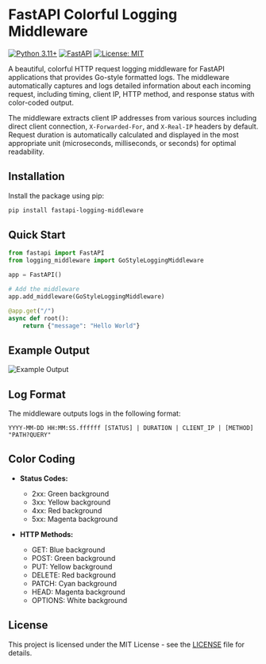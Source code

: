 # FastAPI Colorful Logging Middleware 
[![Python 3.11+](https://img.shields.io/badge/python-3.11+-blue.svg)](https://www.python.org/downloads/)
[![FastAPI](https://img.shields.io/badge/FastAPI-0.116+-green.svg)](https://fastapi.tiangolo.com/)
[![License: MIT](https://img.shields.io/badge/License-MIT-yellow.svg)](https://opensource.org/licenses/MIT)

A beautiful, colorful HTTP request logging middleware for FastAPI applications that provides Go-style formatted logs. The middleware automatically captures and logs detailed information about each incoming request, including timing, client IP, HTTP method, and response status with color-coded output.

The middleware extracts client IP addresses from various sources including direct client connection, `X-Forwarded-For`, and `X-Real-IP` headers by default. Request duration is automatically calculated and displayed in the most appropriate unit (microseconds, milliseconds, or seconds) for optimal readability.

## Installation

Install the package using pip:

```bash
pip install fastapi-logging-middleware
```

## Quick Start

```python
from fastapi import FastAPI
from logging_middleware import GoStyleLoggingMiddleware

app = FastAPI()

# Add the middleware
app.add_middleware(GoStyleLoggingMiddleware)

@app.get("/")
async def root():
    return {"message": "Hello World"}
```

## Example Output
![Example Output](images/img.png)

## Log Format

The middleware outputs logs in the following format:

```
YYYY-MM-DD HH:MM:SS.ffffff [STATUS] | DURATION | CLIENT_IP | [METHOD] "PATH?QUERY"
```

## Color Coding

- **Status Codes:**
  - 2xx: Green background
  - 3xx: Yellow background  
  - 4xx: Red background
  - 5xx: Magenta background

- **HTTP Methods:**
  - GET: Blue background
  - POST: Green background
  - PUT: Yellow background
  - DELETE: Red background
  - PATCH: Cyan background
  - HEAD: Magenta background
  - OPTIONS: White background

## License

This project is licensed under the MIT License - see the [LICENSE](LICENSE) file for details.

